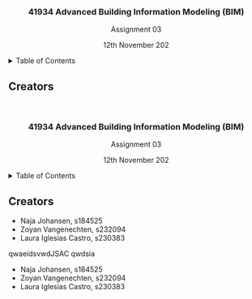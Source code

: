 
<br />
<div align="center">
<h3 align="center">41934 Advanced Building Information Modeling (BIM)</h3>
  <p align="center">
    Assignment 03
    <p align="center">
    12th November 202
    <br />
</div>

<!-- TABLE OF CONTENTS -->
<details>
  <summary>Table of Contents</summary>
  <ol>
    <li>
      <a href="#Creators">Creators</a>
    <li>
      <a href="#getting-started">Getting Started</a>

  </ol>
</details>

<!-- CREATORS -->
## Creators




<br />
<div align="center">
<h3 align="center">41934 Advanced Building Information Modeling (BIM)</h3>
  <p align="center">
    Assignment 03
    <p align="center">
    12th November 202
    <br />
</div>

<!-- TABLE OF CONTENTS -->
<details>
  <summary>Table of Contents</summary>
  <ol>
    <li>
      <a href="#Creators">Creators</a>
    <li>
      <a href="#getting-started">Getting Started</a>

  </ol>
</details>

<!-- CREATORS -->
## Creators
- Naja Johansen, s184525
- Zoyan Vangenechten, s232094
- Laura Iglesias Castro, s230383

qwaeidsvwdJSAC
qwdsia


- Naja Johansen, s184525
- Zoyan Vangenechten, s232094
- Laura Iglesias Castro, s230383



